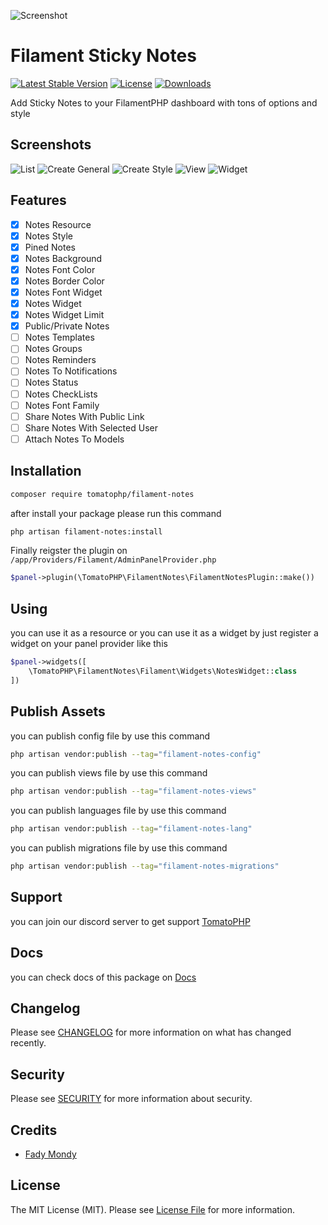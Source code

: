 ![Screenshot](https://raw.githubusercontent.com/tomatophp/filament-notes/master/arts/3x1io-tomato-notes.jpg)

# Filament Sticky Notes

[![Latest Stable Version](https://poser.pugx.org/tomatophp/filament-notes/version.svg)](https://packagist.org/packages/tomatophp/filament-notes)
[![License](https://poser.pugx.org/tomatophp/filament-notes/license.svg)](https://packagist.org/packages/tomatophp/filament-notes)
[![Downloads](https://poser.pugx.org/tomatophp/filament-notes/d/total.svg)](https://packagist.org/packages/tomatophp/filament-notes)

Add Sticky Notes to your FilamentPHP dashboard with tons of options and style

## Screenshots

![List](https://raw.githubusercontent.com/tomatophp/filament-notes/master/arts/list.png)
![Create General](https://raw.githubusercontent.com/tomatophp/filament-notes/master/arts/create-general.png)
![Create Style](https://raw.githubusercontent.com/tomatophp/filament-notes/master/arts/create-style.png)
![View](https://raw.githubusercontent.com/tomatophp/filament-notes/master/arts/view.png)
![Widget](https://raw.githubusercontent.com/tomatophp/filament-notes/master/arts/widget.png)

## Features

- [x] Notes Resource
- [x] Notes Style
- [x] Pined Notes
- [x] Notes Background
- [x] Notes Font Color
- [x] Notes Border Color
- [x] Notes Font Widget
- [x] Notes Widget
- [x] Notes Widget Limit
- [x] Public/Private Notes
- [ ] Notes Templates
- [ ] Notes Groups
- [ ] Notes Reminders
- [ ] Notes To Notifications
- [ ] Notes Status
- [ ] Notes CheckLists
- [ ] Notes Font Family
- [ ] Share Notes With Public Link
- [ ] Share Notes With Selected User
- [ ] Attach Notes To Models

## Installation

```bash
composer require tomatophp/filament-notes
```
after install your package please run this command

```bash
php artisan filament-notes:install
```

Finally reigster the plugin on `/app/Providers/Filament/AdminPanelProvider.php`

```php
$panel->plugin(\TomatoPHP\FilamentNotes\FilamentNotesPlugin::make())
```

## Using

you can use it as a resource or you can use it as a widget by just register a widget on your panel provider like this

```php
$panel->widgets([
    \TomatoPHP\FilamentNotes\Filament\Widgets\NotesWidget::class
])
```

## Publish Assets

you can publish config file by use this command

```bash
php artisan vendor:publish --tag="filament-notes-config"
```

you can publish views file by use this command

```bash
php artisan vendor:publish --tag="filament-notes-views"
```

you can publish languages file by use this command

```bash
php artisan vendor:publish --tag="filament-notes-lang"
```

you can publish migrations file by use this command

```bash
php artisan vendor:publish --tag="filament-notes-migrations"
```

## Support

you can join our discord server to get support [TomatoPHP](https://discord.gg/Xqmt35Uh)

## Docs

you can check docs of this package on [Docs](https://docs.tomatophp.com/filament/filament-notes)

## Changelog

Please see [CHANGELOG](CHANGELOG.md) for more information on what has changed recently.

## Security

Please see [SECURITY](SECURITY.md) for more information about security.

## Credits

- [Fady Mondy](https://wa.me/+201207860084)

## License

The MIT License (MIT). Please see [License File](LICENSE.md) for more information.

